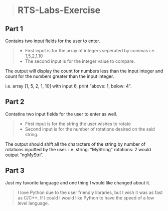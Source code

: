 ># RTS-Labs-Exercise



## Part 1

Contains two input fields for the user to enter.
>- First input is for the array of integers seperated by commas i.e. 1,5,2,1,10
>- The second input is for the integer value to compare.

The output will display the count for numbers less than the input integer and count for the numbers greater than the input integer.  

i.e. array [1, 5, 2, 1, 10] with input 6, print “above: 1, below: 4".


## Part 2

Contatins two input fields for the user to enter as well.
>- First input is for the string the user wishes to rotate
>- Second input is for the number of rotations desired on the said string.

The output should shift all the characters of the string by number of rotations inputted by the user. i.e. string: “MyString” rotations: 2 would output “ngMyStri”.


## Part 3

Just my favorite language and one thing I would like changed about it.
>I love Python due to the user friendly libraries, but I wish it was as fast as C/C++. If I could I would like Python to have 
    the speed of a low level language.
